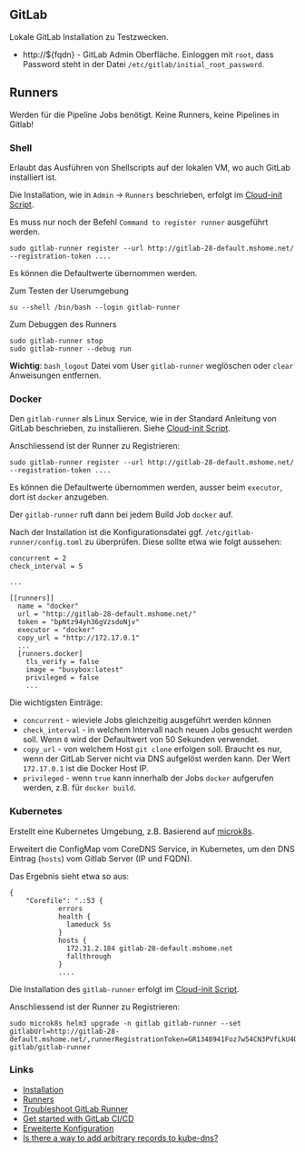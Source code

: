 GitLab 
------

Lokale GitLab Installation zu Testzwecken.
* http://${fqdn} - GitLab Admin Oberfläche. Einloggen mit `root`, dass Password steht in der Datei `/etc/gitlab/initial_root_password`.

Runners
-------

Werden für die Pipeline Jobs benötigt. Keine Runners, keine Pipelines in Gitlab!

### Shell

Erlaubt das Ausführen von Shellscripts auf der lokalen VM, wo auch GitLab installiert ist.

Die Installation, wie in `Admin` -> `Runners` beschrieben, erfolgt im [Cloud-init Script](cloud-init-dev.yaml).

Es muss nur noch der Befehl `Command to register runner` ausgeführt werden.

    sudo gitlab-runner register --url http://gitlab-28-default.mshome.net/ --registration-token ....

Es können die Defaultwerte übernommen werden.   

Zum Testen der Userumgebung

    su --shell /bin/bash --login gitlab-runner
    
Zum Debuggen des Runners

    sudo gitlab-runner stop
    sudo gitlab-runner --debug run

**Wichtig**: `bash_logout` Datei vom User `gitlab-runner` weglöschen oder `clear` Anweisungen entfernen.
    
### Docker

Den `gitlab-runner` als Linux Service, wie in der Standard Anleitung von GitLab beschrieben, zu installieren. Siehe [Cloud-init Script](cloud-init-dev.yaml).

Anschliessend ist der Runner zu Registrieren:

    sudo gitlab-runner register --url http://gitlab-28-default.mshome.net/ --registration-token ....
    
Es können die Defaultwerte übernommen werden, ausser beim `executor`, dort ist `docker` anzugeben.  

Der `gitlab-runner` ruft dann bei jedem Build Job `docker` auf.

Nach der Installation ist die Konfigurationsdatei ggf. `/etc/gitlab-runner/config.toml` zu überprüfen. Diese sollte etwa wie folgt aussehen:
    
    concurrent = 2
    check_interval = 5
    
    ...
    
    [[runners]]
      name = "docker"
      url = "http://gitlab-28-default.mshome.net/"
      token = "bpNtz94yh36gVzsdoNjv"
      executor = "docker"
      copy_url = "http://172.17.0.1"
      ...
      [runners.docker]
        tls_verify = false
        image = "busybox:latest"
        privileged = false
        ...

Die wichtigsten Einträge:
* `concurrent` - wieviele Jobs gleichzeitig ausgeführt werden können
* `check_interval` - in welchem Intervall nach neuen Jobs gesucht werden soll. Wenn `0` wird der Defaultwert von 50 Sekunden verwendet.
* `copy_url` - von welchem Host `git clone` erfolgen soll. Braucht es nur, wenn der GitLab Server nicht via DNS aufgelöst werden kann. Der Wert `172.17.0.1` ist die Docker Host IP.
* `privileged` - wenn `true` kann innerhalb der Jobs `docker` aufgerufen werden, z.B. für `docker build`.

### Kubernetes

Erstellt eine Kubernetes Umgebung, z.B. Basierend auf [microk8s](cloud-init-k8s.yaml).

Erweitert die ConfigMap vom CoreDNS Service, in Kubernetes, um den DNS Eintrag (`hosts`) vom Gitlab Server (IP und FQDN).

Das Ergebnis sieht etwa so aus:

    {
        "Corefile": ".:53 {
                errors
                health {
                  lameduck 5s
                }
                hosts {
                  172.31.2.184 gitlab-28-default.mshome.net
                  fallthrough
                }
                ....

Die Installation des `gitlab-runner` erfolgt im [Cloud-init Script](cloud-init-k8s.yaml).

Anschliessend ist der Runner zu Registrieren:

    sudo microk8s helm3 upgrade -n gitlab gitlab-runner --set gitlabUrl=http://gitlab-28-default.mshome.net/,runnerRegistrationToken=GR1348941Foz7w54CN3PVfLkU4QBB gitlab/gitlab-runner

### Links

* [Installation](https://about.gitlab.com/install/#ubuntu)
* [Runners](https://docs.gitlab.com/runner/install/)
* [Troubleshoot GitLab Runner](https://docs.gitlab.com/runner/faq/index.html#job-failed-system-failure-preparing-environment)
* [Get started with GitLab CI/CD](https://docs.gitlab.com/ee/ci/quick_start/)
* [Erweiterte Konfiguration](https://docs.gitlab.com/runner/configuration/advanced-configuration.html)
* [Is there a way to add arbitrary records to kube-dns?](https://stackoverflow.com/questions/37166822/is-there-a-way-to-add-arbitrary-records-to-kube-dns)

